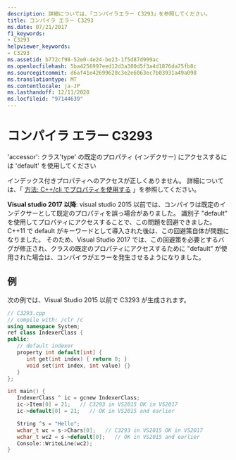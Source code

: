 ```yaml
---
description: 詳細については、「コンパイラエラー C3293」を参照してください。
title: コンパイラ エラー C3293
ms.date: 07/21/2017
f1_keywords:
- C3293
helpviewer_keywords:
- C3293
ms.assetid: b772cf98-52e0-4e24-be23-1f5d87d999ac
ms.openlocfilehash: 5ba4256997eed12d3a380d5f3a4d1876da75fb8c
ms.sourcegitcommit: d6af41e42699628c3e2e6063ec7b03931a49a098
ms.translationtype: MT
ms.contentlocale: ja-JP
ms.lasthandoff: 12/11/2020
ms.locfileid: "97144639"
---
```

# <a name="compiler-error-c3293"></a>コンパイラ エラー C3293

'accessor': クラス'type' の既定のプロパティ (インデクサー) にアクセスするには 'default' を使用してください

インデックス付きプロパティへのアクセスが正しくありません。  詳細については、「 [方法: C++/cli でプロパティを使用する](../../dotnet/how-to-use-properties-in-cpp-cli.md) 」を参照してください。

**Visual studio 2017 以降**: visual studio 2015 以前では、コンパイラは既定のインデクサーとして既定のプロパティを誤っ場合がありました。 識別子 "default" を使用してプロパティにアクセスすることで、この問題を回避できました。 C++11 で default がキーワードとして導入された後は、この回避策自体が問題になりました。 そのため、Visual Studio 2017 では、この回避策を必要とするバグが修正され、クラスの既定のプロパティにアクセスするために "default" が使用された場合は、コンパイラがエラーを発生させるようになりました。

## <a name="example"></a>例

次の例では、Visual Studio 2015 以前で C3293 が生成されます。

```cpp
// C3293.cpp
// compile with: /clr /c
using namespace System;
ref class IndexerClass {
public:
   // default indexer
   property int default[int] {
      int get(int index) { return 0; }
      void set(int index, int value) {}
   }
};

int main() {
   IndexerClass ^ ic = gcnew IndexerClass;
   ic->Item[0] = 21;   // C3293 in VS2015 OK in VS2017
   ic->default[0] = 21;   // OK in VS2015 and earlier

   String ^s = "Hello";
   wchar_t wc = s->Chars[0];   // C3293 in VS2015 OK in VS2017
   wchar_t wc2 = s->default[0];   // OK in VS2015 and earlier
   Console::WriteLine(wc2);
}
```
